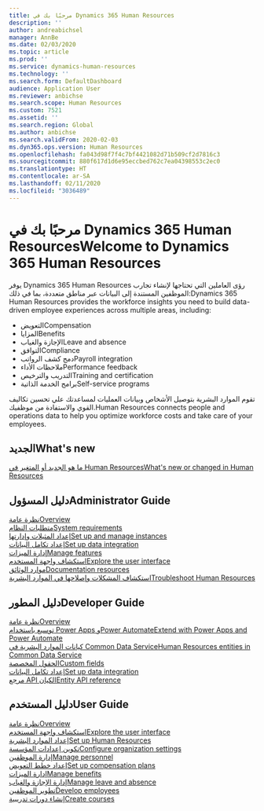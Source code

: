```yaml
---
title: مرحبًا بك في Dynamics 365 Human Resources
description: ''
author: andreabichsel
manager: AnnBe
ms.date: 02/03/2020
ms.topic: article
ms.prod: ''
ms.service: dynamics-human-resources
ms.technology: ''
ms.search.form: DefaultDashboard
audience: Application User
ms.reviewer: anbichse
ms.search.scope: Human Resources
ms.custom: 7521
ms.assetid: ''
ms.search.region: Global
ms.author: anbichse
ms.search.validFrom: 2020-02-03
ms.dyn365.ops.version: Human Resources
ms.openlocfilehash: fa043d98f7f4c7bf4421082d71b509cf2d7816c3
ms.sourcegitcommit: 880f617d1d6e95eccbed762c7ea04398553c2ec0
ms.translationtype: HT
ms.contentlocale: ar-SA
ms.lasthandoff: 02/11/2020
ms.locfileid: "3036489"
---
```

# <a name="welcome-to-dynamics-365-human-resources"></a><span data-ttu-id="54725-102">مرحبًا بك في Dynamics 365 Human Resources</span><span class="sxs-lookup"><span data-stu-id="54725-102">Welcome to Dynamics 365 Human Resources</span></span>

<span data-ttu-id="54725-103">يوفر Dynamics 365 Human Resources رؤى العاملين التي تحتاجها لإنشاء تجارب الموظفين المستندة إلى البيانات عبر مناطق متعددة، بما في ذلك:</span><span class="sxs-lookup"><span data-stu-id="54725-103">Dynamics 365 Human Resources provides the workforce insights you need to build data-driven employee experiences across multiple areas, including:</span></span>

- <span data-ttu-id="54725-104">التعويض</span><span class="sxs-lookup"><span data-stu-id="54725-104">Compensation</span></span>
- <span data-ttu-id="54725-105">المزايا</span><span class="sxs-lookup"><span data-stu-id="54725-105">Benefits</span></span>
- <span data-ttu-id="54725-106">الإجازة والغياب</span><span class="sxs-lookup"><span data-stu-id="54725-106">Leave and absence</span></span>
- <span data-ttu-id="54725-107">التوافق</span><span class="sxs-lookup"><span data-stu-id="54725-107">Compliance</span></span>
- <span data-ttu-id="54725-108">دمج كشف الرواتب</span><span class="sxs-lookup"><span data-stu-id="54725-108">Payroll integration</span></span>
- <span data-ttu-id="54725-109">ملاحظات الأداء</span><span class="sxs-lookup"><span data-stu-id="54725-109">Performance feedback</span></span>
- <span data-ttu-id="54725-110">التدريب والترخيص</span><span class="sxs-lookup"><span data-stu-id="54725-110">Training and certification</span></span>
- <span data-ttu-id="54725-111">برامج الخدمة الذاتية</span><span class="sxs-lookup"><span data-stu-id="54725-111">Self-service programs</span></span>

<span data-ttu-id="54725-112">تقوم الموارد البشرية بتوصيل الأشخاص وبيانات العمليات لمساعدتك علي تحسين تكاليف القوي والاستفادة من موظفيك.</span><span class="sxs-lookup"><span data-stu-id="54725-112">Human Resources connects people and operations data to help you optimize workforce costs and take care of your employees.</span></span>

## <a name="whats-new"></a><span data-ttu-id="54725-113">الجديد</span><span class="sxs-lookup"><span data-stu-id="54725-113">What's new</span></span>

[<span data-ttu-id="54725-114">ما هو الجديد أو المتغير في Human Resources</span><span class="sxs-lookup"><span data-stu-id="54725-114">What's new or changed in Human Resources</span></span>](hr-admin-whats-new.md)

## <a name="administrator-guide"></a><span data-ttu-id="54725-115">دليل المسؤول</span><span class="sxs-lookup"><span data-stu-id="54725-115">Administrator Guide</span></span>

[<span data-ttu-id="54725-116">نظرة عامة</span><span class="sxs-lookup"><span data-stu-id="54725-116">Overview</span></span>](hr-admin-overview.md)</br>
[<span data-ttu-id="54725-117">متطلبات النظام</span><span class="sxs-lookup"><span data-stu-id="54725-117">System requirements</span></span>](hr-admin-system-requirements.md)</br>
[<span data-ttu-id="54725-118">إعداد المثيلات وإدارتها</span><span class="sxs-lookup"><span data-stu-id="54725-118">Set up and manage instances</span></span>](hr-admin-setup-provision.md)</br>
[<span data-ttu-id="54725-119">إعداد تكامل البيانات</span><span class="sxs-lookup"><span data-stu-id="54725-119">Set up data integration</span></span>](hr-admin-integration-choose-technology.md)</br>
[<span data-ttu-id="54725-120">إدارة الميزات</span><span class="sxs-lookup"><span data-stu-id="54725-120">Manage features</span></span>](hr-admin-manage-features.md)</br>
[<span data-ttu-id="54725-121">استكشاف واجهة المستخدم</span><span class="sxs-lookup"><span data-stu-id="54725-121">Explore the user interface</span></span>](../fin-ops-core/fin-ops/get-started/user-interface-elements.md?toc=/dynamics365/human-resources/toc.json)</br>
[<span data-ttu-id="54725-122">موارد الوثائق</span><span class="sxs-lookup"><span data-stu-id="54725-122">Documentation resources</span></span>](../fin-ops-core/fin-ops/get-started/help-overview.md?toc=/dynamics365/human-resources/toc.json)</br>
[<span data-ttu-id="54725-123">استكشاف المشكلات وإصلاحها في الموارد البشرية</span><span class="sxs-lookup"><span data-stu-id="54725-123">Troubleshoot Human Resources</span></span>](hr-admin-troubleshooting-support.md)</br>

## <a name="developer-guide"></a><span data-ttu-id="54725-124">دليل المطور</span><span class="sxs-lookup"><span data-stu-id="54725-124">Developer Guide</span></span>

[<span data-ttu-id="54725-125">نظرة عامة</span><span class="sxs-lookup"><span data-stu-id="54725-125">Overview</span></span>](hr-developer-overview.md)</br>
[<span data-ttu-id="54725-126">توسيع باستخدام Power Apps وPower Automate</span><span class="sxs-lookup"><span data-stu-id="54725-126">Extend with Power Apps and Power Automate</span></span>](hr-developer-power-apps.md)</br>
[<span data-ttu-id="54725-127">كيانات الموارد البشرية في Common Data Service</span><span class="sxs-lookup"><span data-stu-id="54725-127">Human Resources entities in Common Data Service</span></span>](hr-developer-entities.md)</br>
[<span data-ttu-id="54725-128">الحقول المخصصة</span><span class="sxs-lookup"><span data-stu-id="54725-128">Custom fields</span></span>](hr-developer-custom-fields.md)</br>
[<span data-ttu-id="54725-129">إعداد تكامل البيانات</span><span class="sxs-lookup"><span data-stu-id="54725-129">Set up data integration</span></span>](hr-admin-integration-choose-technology.md)</br>
[<span data-ttu-id="54725-130">مرجع API الكيان</span><span class="sxs-lookup"><span data-stu-id="54725-130">Entity API reference</span></span>](hr-developer-api-authentication.md)

## <a name="user-guide"></a><span data-ttu-id="54725-131">دليل المستخدم</span><span class="sxs-lookup"><span data-stu-id="54725-131">User Guide</span></span>

[<span data-ttu-id="54725-132">نظرة عامة</span><span class="sxs-lookup"><span data-stu-id="54725-132">Overview</span></span>](hr-hrpro-overview.md)</br>
[<span data-ttu-id="54725-133">استكشاف واجهة المستخدم</span><span class="sxs-lookup"><span data-stu-id="54725-133">Explore the user interface</span></span>](../fin-ops-core/fin-ops/get-started/user-interface-elements.md?toc=/dynamics365/human-resources/toc.json)</br>
[<span data-ttu-id="54725-134">إعداد الموارد البشرية</span><span class="sxs-lookup"><span data-stu-id="54725-134">Set up Human Resources</span></span>](hr-setup-parameters.md)</br>
[<span data-ttu-id="54725-135">تكوين إعدادات المؤسسة</span><span class="sxs-lookup"><span data-stu-id="54725-135">Configure organization settings</span></span>](../fin-ops-core/fin-ops/organization-administration/organization-administration-home-page.md?toc=/dynamics365/human-resources/toc.json)</br>
[<span data-ttu-id="54725-136">إدارة الموظفين</span><span class="sxs-lookup"><span data-stu-id="54725-136">Manage personnel</span></span>](hr-personnel-departments-jobs-positions.md)</br>
[<span data-ttu-id="54725-137">إعداد خطط التعويض</span><span class="sxs-lookup"><span data-stu-id="54725-137">Set up compensation plans</span></span>](hr-compensation-overview.md)</br>
[<span data-ttu-id="54725-138">إدارة الميزات</span><span class="sxs-lookup"><span data-stu-id="54725-138">Manage benefits</span></span>](hr-benefits-management-overview.md)</br>
[<span data-ttu-id="54725-139">إدارة الإجازة والغياب</span><span class="sxs-lookup"><span data-stu-id="54725-139">Manage leave and absence</span></span>](hr-leave-and-absence-overview.md)</br>
[<span data-ttu-id="54725-140">تطوير الموظفين</span><span class="sxs-lookup"><span data-stu-id="54725-140">Develop employees</span></span>](hr-develop-performance-management-overview.md)</br>
[<span data-ttu-id="54725-141">إنشاء دورات تدريبية</span><span class="sxs-lookup"><span data-stu-id="54725-141">Create courses</span></span>](hr-learning-courses.md)
